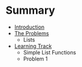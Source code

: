# Summary

* [Introduction](README.md)
* [The Problems](the_problems.md)
   * Lists
* [Learning Track](learning_track.md)
   * Simple List Functions
   * Problem 1

